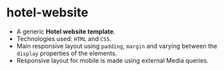 # hotel-website

- A generic <strong>Hotel website template</strong>.
- Technologies used: <code>HTML</code> and <code>CSS</code>.
- Main responsive layout using <code>padding</code>, <code>margin</code> and varying between the <code>display</code> properties of the elements.
- Responsive layout for mobile is made using external Media queries.
